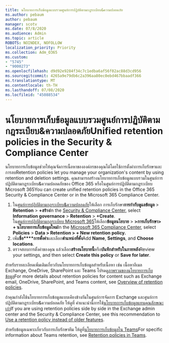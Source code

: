 ```yaml
---
title: นโยบายการเก็บข้อมูลแบบรวมศูนย์การปฏิบัติตามกฎระเบียบ&ความปลอดภัย
ms.author: pebaum
author: pebaum
manager: scotv
ms.date: 07/8/2020
ms.audience: Admin
ms.topic: article
ROBOTS: NOINDEX, NOFOLLOW
localization_priority: Priority
ms.collection: Adm_O365
ms.custom:
- "5745"
- "9000273"
ms.openlocfilehash: d9d92e9284f34c7c1edba6af56f02ac88d3cd956
ms.sourcegitcommit: 4265a9e79db6c2a396aa80ec0ebd467bbaadf366
ms.translationtype: MT
ms.contentlocale: th-TH
ms.lasthandoff: 07/08/2020
ms.locfileid: "45088534"
---
```

# <a name="unified-retention-policies-in-the-security--compliance-center"></a><span data-ttu-id="6dda5-102">นโยบายการเก็บข้อมูลแบบรวมศูนย์การปฏิบัติตามกฎระเบียบ&ความปลอดภัย</span><span class="sxs-lookup"><span data-stu-id="6dda5-102">Unified retention policies in the Security & Compliance Center</span></span>

<span data-ttu-id="6dda5-103">นโยบายการเก็บข้อมูลช่วยให้คุณจัดการเนื้อหาขององค์กรของคุณได้โดยใช้การตั้งค่าการเก็บรักษาและการลบ</span><span class="sxs-lookup"><span data-stu-id="6dda5-103">Retention policies let you manage your organization's content by using retention and deletion settings.</span></span> <span data-ttu-id="6dda5-104">คุณสามารถสร้างนโยบายการเก็บข้อมูลแบบรวมในศูนย์การปฏิบัติตามกฎระเบียบ&ความปลอดภัยของ Office 365 หรือในศูนย์การปฏิบัติตามกฎระเบียบ Microsoft 365</span><span class="sxs-lookup"><span data-stu-id="6dda5-104">You can create unified retention policies in the Office 365 Security & Compliance Center or in the Microsoft 365 Compliance Center.</span></span> 

1. <span data-ttu-id="6dda5-105">ใน[ศูนย์การปฏิบัติตามกฎระเบียบ&ความปลอดภัย](https://go.microsoft.com/fwlink/p/?linkid=2077143)ให้เลือก การเก็บรักษา**การกํากับดูแลข้อมูล**  >  **Retention**  >  **+สร้าง**</span><span class="sxs-lookup"><span data-stu-id="6dda5-105">In the [Security & Compliance Center](https://go.microsoft.com/fwlink/p/?linkid=2077143), select **Information governance** > **Retention** > **+Create**.</span></span> <br/>
    <span data-ttu-id="6dda5-106">ใน[ศูนย์การปฏิบัติตามกฎระเบียบ Microsoft 365](https://go.microsoft.com/fwlink/p/?linkid=2077149)ให้เลือก**ข้อมูลนโยบาย**  >  **>การเก็บรักษา> + นโยบายการเก็บข้อมูลใหม่**</span><span class="sxs-lookup"><span data-stu-id="6dda5-106">In the [Microsoft 365 Compliance Center](https://go.microsoft.com/fwlink/p/?linkid=2077149), select **Policies** > **Data > Retention > + New retention policy.**</span></span>
2. <span data-ttu-id="6dda5-107">เพิ่ม**ชื่อ\*\*\*\*การตั้งค่า**และเลือก**ตําแหน่งที่ตั้ง**</span><span class="sxs-lookup"><span data-stu-id="6dda5-107">Add **Name**, **Settings**, and **Choose locations**.</span></span>
3. <span data-ttu-id="6dda5-108">ตรวจสอบการตั้งค่าของคุณ แล้วเลือก**สร้างนโยบายนี้**หรือ**บันทึกสําหรับในภายหลัง**</span><span class="sxs-lookup"><span data-stu-id="6dda5-108">Review your settings, and then select **Create this policy** or **Save for later**.</span></span>  
      
<span data-ttu-id="6dda5-109">สําหรับรายละเอียดเพิ่มเติมเกี่ยวกับนโยบายการเก็บข้อมูลสําหรับเนื้อหา เช่น เนื้อหาอีเมล Exchange, OneDrive, SharePoint และ Teams โปรดดู[ภาพรวมของนโยบายการเก็บข้อมูล](https://go.microsoft.com/fwlink/?linkid=2127785)</span><span class="sxs-lookup"><span data-stu-id="6dda5-109">For more details about retention policies for content such as Exchange email, OneDrive, SharePoint, and Teams content, see [Overview of retention policies](https://go.microsoft.com/fwlink/?linkid=2127785).</span></span>  
    
<span data-ttu-id="6dda5-110">ถ้าคุณกําลังใช้นโยบายการเก็บข้อมูลแบบเคียงข้างกันในศูนย์การจัดการ Exchange และศูนย์การปฏิบัติตามกฎระเบียบ&ความปลอดภัย ให้ดูที่ คําแนะนํานี้การใช้[นโยบายการเก็บข้อมูลแทนคุณลักษณะเก่า](https://docs.microsoft.com/microsoft-365/compliance/retention-policies?view=o365-worldwide#use-a-retention-policy-instead-of-older-features)</span><span class="sxs-lookup"><span data-stu-id="6dda5-110">If you are using retention policies side by side in the Exchange admin center and the Security & Compliance Center, see this recommendation to [Use a retention policy instead of older features](https://docs.microsoft.com/microsoft-365/compliance/retention-policies?view=o365-worldwide#use-a-retention-policy-instead-of-older-features).</span></span>  
    
<span data-ttu-id="6dda5-111">สําหรับข้อมูลเฉพาะเกี่ยวกับการเก็บรักษาทีม ให้ดูที่[นโยบายการเก็บข้อมูลใน Teams](https://docs.microsoft.com/microsoftteams/retention-policies)</span><span class="sxs-lookup"><span data-stu-id="6dda5-111">For specific information about Teams retention, see [Retention policies in Teams](https://docs.microsoft.com/microsoftteams/retention-policies).</span></span>